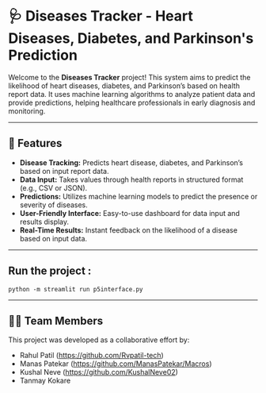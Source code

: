 # 🩺 Diseases Tracker - Heart Diseases, Diabetes, and Parkinson's Prediction

Welcome to the **Diseases Tracker** project! This system aims to predict the likelihood of heart diseases, diabetes, and Parkinson’s based on health report data. It uses machine learning algorithms to analyze patient data and provide predictions, helping healthcare professionals in early diagnosis and monitoring.

---

## 🚀 Features

- **Disease Tracking:** Predicts heart disease, diabetes, and Parkinson’s based on input report data.
- **Data Input:** Takes values through health reports in structured format (e.g., CSV or JSON).
- **Predictions:** Utilizes machine learning models to predict the presence or severity of diseases.
- **User-Friendly Interface:** Easy-to-use dashboard for data input and results display.
- **Real-Time Results:** Instant feedback on the likelihood of a disease based on input data.

---
## Run the project :
<code>python -m streamlit run p5interface.py
</code>

---

## 👨‍💻 Team Members

This project was developed as a collaborative effort by:

- Rahul Patil (https://github.com/Rvpatil-tech)
- Manas Patekar (https://github.com/ManasPatekar/Macros)
- Kushal Neve (https://github.com/KushalNeve02)
- Tanmay Kokare
